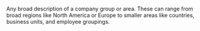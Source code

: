 Any broad description of a company group or area. These can range from broad regions like North America or Europe to smaller areas like countries, business units, and employee groupings.